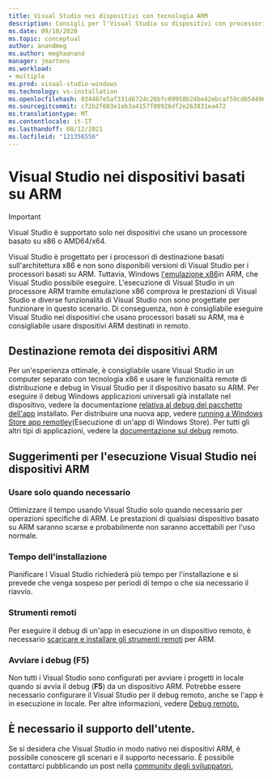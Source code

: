 ```yaml
---
title: Visual Studio nei dispositivi con tecnologia ARM
description: Consigli per l'Visual Studio su dispositivi con processori basati su ARM.
ms.date: 09/10/2020
ms.topic: conceptual
author: anandmeg
ms.author: meghaanand
manager: jmartens
ms.workload:
- multiple
ms.prod: visual-studio-windows
ms.technology: vs-installation
ms.openlocfilehash: 034487e5af331d6724c26bfc09958b24be42ebcaf59cd654496097e5a2a15dee
ms.sourcegitcommit: c72b2f603e1eb3a4157f00926df2e263831ea472
ms.translationtype: MT
ms.contentlocale: it-IT
ms.lasthandoff: 08/12/2021
ms.locfileid: "121356556"
---
```

# <a name="visual-studio-on-arm-powered-devices"></a>Visual Studio nei dispositivi basati su ARM

> [!IMPORTANT]
> Visual Studio è supportato solo nei dispositivi che usano un processore basato su x86 o AMD64/x64.

Visual Studio è progettato per i processori di destinazione basati sull'architettura x86 e non sono disponibili versioni di Visual Studio per i processori basati su ARM. Tuttavia, Windows [l'emulazione x86](https://www.docs.microsoft.com/windows/uwp/porting/apps-on-arm-x86-emulation)in ARM, che Visual Studio possibile eseguire. L'esecuzione di Visual Studio in un processore ARM tramite emulazione x86 comprova le prestazioni di Visual Studio e diverse funzionalità di Visual Studio non sono progettate per funzionare in questo scenario. Di conseguenza, non è consigliabile eseguire Visual Studio nei dispositivi che usano processori basati su ARM, ma è consigliabile usare dispositivi ARM destinati in remoto.

## <a name="remote-targeting-arm-devices"></a>Destinazione remota dei dispositivi ARM
Per un'esperienza ottimale, è consigliabile usare Visual Studio in un computer separato con tecnologia x86 e usare le funzionalità remote di distribuzione e debug in Visual Studio per il dispositivo basato su ARM. Per eseguire il debug Windows applicazioni universali già installate nel dispositivo, vedere la documentazione [relativa al debug del pacchetto dell'app](../debugger/debug-installed-app-package.md) installato. Per distribuire una nuova app, vedere [running a Windows Store app remotley](../debugger/run-windows-store-apps-on-a-remote-machine.md)(Esecuzione di un'app di Windows Store). Per tutti gli altri tipi di applicazioni, vedere la [documentazione sul debug](../debugger/remote-debugging.md) remoto.

## <a name="tips-for-running-visual-studio-on-arm-devices"></a>Suggerimenti per l'esecuzione Visual Studio nei dispositivi ARM

### <a name="use-only-when-needed"></a>Usare solo quando necessario
Ottimizzare il tempo usando Visual Studio solo quando necessario per operazioni specifiche di ARM. Le prestazioni di qualsiasi dispositivo basato su ARM saranno scarse e probabilmente non saranno accettabili per l'uso normale.

### <a name="install-time"></a>Tempo dell'installazione
Pianificare l Visual Studio richiederà più tempo per l'installazione e si prevede che venga sospeso per periodi di tempo o che sia necessario il riavvio.
 
### <a name="remote-tools"></a>Strumenti remoti
Per eseguire il debug di un'app in esecuzione in un dispositivo remoto, è necessario [scaricare e installare gli strumenti remoti](../debugger/remote-debugging.md#download-and-install-the-remote-tools) per ARM.

### <a name="start-debugging-f5"></a>Avviare i debug (F5)
Non tutti i Visual Studio sono configurati per avviare i progetti in locale quando si avvia il debug (**F5**) da un dispositivo ARM. Potrebbe essere necessario configurare il Visual Studio per il debug remoto, anche se l'app è in esecuzione in locale. Per altre informazioni, vedere [Debug remoto.](../debugger/remote-debugging.md)

## <a name="we-need-your-help"></a>È necessario il supporto dell'utente.
Se si desidera che Visual Studio in modo nativo nei dispositivi ARM, è possibile conoscere gli scenari e il supporto necessario. È possibile contattarci pubblicando un post nella [community degli sviluppatori.](https://developercommunity.visualstudio.com/idea/1161018/native-arm-support-for-visual-studio.html)
